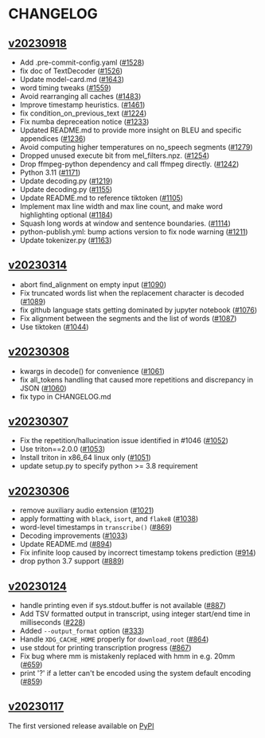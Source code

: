 # CHANGELOG

## [v20230918](https://github.com/openai/whisper/releases/tag/v20230918)

* Add .pre-commit-config.yaml ([#1528](https://github.com/openai/whisper/pull/1528))
* fix doc of TextDecoder ([#1526](https://github.com/openai/whisper/pull/1526))
* Update model-card.md ([#1643](https://github.com/openai/whisper/pull/1643))
* word timing tweaks ([#1559](https://github.com/openai/whisper/pull/1559))
* Avoid rearranging all caches ([#1483](https://github.com/openai/whisper/pull/1483))
* Improve timestamp heuristics. ([#1461](https://github.com/openai/whisper/pull/1461))
* fix condition_on_previous_text ([#1224](https://github.com/openai/whisper/pull/1224))
* Fix numba depreceation notice ([#1233](https://github.com/openai/whisper/pull/1233))
* Updated README.md to provide more insight on BLEU and specific appendices ([#1236](https://github.com/openai/whisper/pull/1236))
* Avoid computing higher temperatures on no_speech segments ([#1279](https://github.com/openai/whisper/pull/1279))
* Dropped unused execute bit from mel_filters.npz. ([#1254](https://github.com/openai/whisper/pull/1254))
* Drop ffmpeg-python dependency and call ffmpeg directly. ([#1242](https://github.com/openai/whisper/pull/1242))
* Python 3.11 ([#1171](https://github.com/openai/whisper/pull/1171))
* Update decoding.py ([#1219](https://github.com/openai/whisper/pull/1219))
* Update decoding.py ([#1155](https://github.com/openai/whisper/pull/1155))
* Update README.md to reference tiktoken ([#1105](https://github.com/openai/whisper/pull/1105))
* Implement max line width and max line count, and make word highlighting optional ([#1184](https://github.com/openai/whisper/pull/1184))
* Squash long words at window and sentence boundaries. ([#1114](https://github.com/openai/whisper/pull/1114))
* python-publish.yml: bump actions version to fix node warning ([#1211](https://github.com/openai/whisper/pull/1211))
* Update tokenizer.py ([#1163](https://github.com/openai/whisper/pull/1163))

## [v20230314](https://github.com/openai/whisper/releases/tag/v20230314)

* abort find_alignment on empty input ([#1090](https://github.com/openai/whisper/pull/1090))
* Fix truncated words list when the replacement character is decoded ([#1089](https://github.com/openai/whisper/pull/1089))
* fix github language stats getting dominated by jupyter notebook ([#1076](https://github.com/openai/whisper/pull/1076))
* Fix alignment between the segments and the list of words ([#1087](https://github.com/openai/whisper/pull/1087))
* Use tiktoken ([#1044](https://github.com/openai/whisper/pull/1044))

## [v20230308](https://github.com/openai/whisper/releases/tag/v20230308)

* kwargs in decode() for convenience ([#1061](https://github.com/openai/whisper/pull/1061))
* fix all_tokens handling that caused more repetitions and discrepancy in JSON ([#1060](https://github.com/openai/whisper/pull/1060))
* fix typo in CHANGELOG.md

## [v20230307](https://github.com/openai/whisper/releases/tag/v20230307)

* Fix the repetition/hallucination issue identified in #1046 ([#1052](https://github.com/openai/whisper/pull/1052))
* Use triton==2.0.0 ([#1053](https://github.com/openai/whisper/pull/1053))
* Install triton in x86_64 linux only ([#1051](https://github.com/openai/whisper/pull/1051))
* update setup.py to specify python >= 3.8 requirement

## [v20230306](https://github.com/openai/whisper/releases/tag/v20230306)

* remove auxiliary audio extension ([#1021](https://github.com/openai/whisper/pull/1021))
* apply formatting with `black`, `isort`, and `flake8` ([#1038](https://github.com/openai/whisper/pull/1038))
* word-level timestamps in `transcribe()` ([#869](https://github.com/openai/whisper/pull/869))
* Decoding improvements ([#1033](https://github.com/openai/whisper/pull/1033))
* Update README.md ([#894](https://github.com/openai/whisper/pull/894))
* Fix infinite loop caused by incorrect timestamp tokens prediction ([#914](https://github.com/openai/whisper/pull/914))
* drop python 3.7 support ([#889](https://github.com/openai/whisper/pull/889))

## [v20230124](https://github.com/openai/whisper/releases/tag/v20230124)

* handle printing even if sys.stdout.buffer is not available ([#887](https://github.com/openai/whisper/pull/887))
* Add TSV formatted output in transcript, using integer start/end time in milliseconds ([#228](https://github.com/openai/whisper/pull/228))
* Added `--output_format` option ([#333](https://github.com/openai/whisper/pull/333))
* Handle `XDG_CACHE_HOME` properly for `download_root` ([#864](https://github.com/openai/whisper/pull/864))
* use stdout for printing transcription progress ([#867](https://github.com/openai/whisper/pull/867))
* Fix bug where mm is mistakenly replaced with hmm in e.g. 20mm ([#659](https://github.com/openai/whisper/pull/659))
* print '?' if a letter can't be encoded using the system default encoding ([#859](https://github.com/openai/whisper/pull/859))

## [v20230117](https://github.com/openai/whisper/releases/tag/v20230117)

The first versioned release available on [PyPI](https://pypi.org/project/openai-whisper/)
